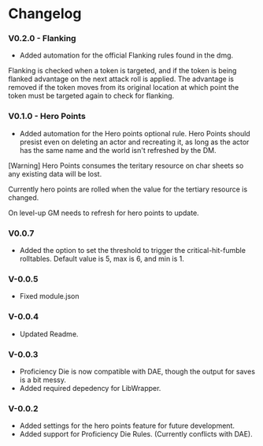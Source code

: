 # Changelog

### V0.2.0 - Flanking
- Added automation for the official Flanking rules found in the dmg.

Flanking is checked when a token is targeted, and if the token is being flanked advantage on the next attack roll is applied. The advantage is removed if the token moves from its original location at which point the token must be targeted again to check for flanking. 


### V0.1.0 - Hero Points 
- Added automation for the Hero points optional rule. 
Hero Points should presist even on deleting an actor and recreating it, as long as the actor has the same name and the world isn't refreshed by the DM.

[Warning] Hero Points consumes the teritary resource on char sheets so any existing data will be lost.

Currently hero points are rolled when the value for the tertiary resource is changed.

On level-up GM needs to refresh for hero points to update.


### V0.0.7
- Added the option to set the threshold to trigger the critical-hit-fumble rolltables. Default value is 5, max is 6, and min is 1.

### V-0.0.5
- Fixed module.json

### V-0.0.4
- Updated Readme.

### V-0.0.3
- Proficiency Die is now compatible with DAE, though the output for saves is a bit messy.
- Added required depedency for LibWrapper. 

### V-0.0.2
- Added settings for the hero points feature for future development.
- Added support for Proficiency Die Rules. (Currently conflicts with DAE).